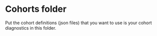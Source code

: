Cohorts folder
========================================================================================================================================================

Put the cohort definitions (json files) that you want to use is your cohort diagnostics in this folder.
